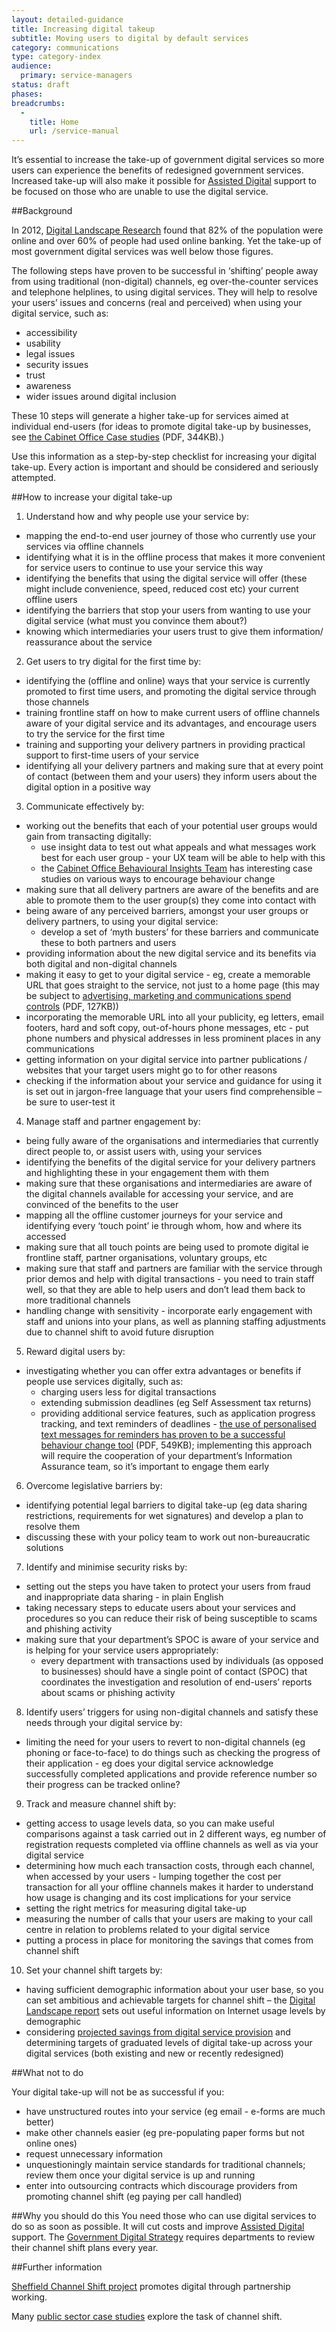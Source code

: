 ```yaml
---
layout: detailed-guidance
title: Increasing digital takeup
subtitle: Moving users to digital by default services
category: communications
type: category-index
audience:
  primary: service-managers
status: draft
phases:
breadcrumbs:
  -
    title: Home
    url: /service-manual
---
```


It’s essential to increase the take-up of government digital services so more users can experience the benefits of redesigned government services. Increased take-up will also make it possible for [Assisted Digital](https://www.gov.uk/service-manual/assisted-digital/index.html) support to be focused on those who are unable to use the digital service. 
 
##Background

In 2012, [Digital Landscape Research](http://publications.cabinetoffice.gov.uk/digital/research/) found that 82% of the population were online and over 60% of people had used online banking. Yet the take-up of most government digital services was well below those figures.

The following steps have proven to be successful in ‘shifting’ people away from using traditional (non-digital) channels, eg over-the-counter services and telephone helplines, to using digital services. They will help to resolve your users’ issues and concerns (real and perceived) when using your digital service, such as:

* accessibility
* usability
* legal issues
* security issues
* trust
* awareness
* wider issues around digital inclusion 


These 10 steps will generate a higher take-up for services aimed at individual end-users (for ideas to promote digital take-up by businesses, see [the Cabinet Office Case studies](http://webarchive.nationalarchives.gov.uk/+/http://www.cabinetoffice.gov.uk/media/261356/channel_strategy_cases.pdf) (PDF, 344KB).)

Use this information as a step-by-step checklist for increasing your digital take-up. Every action is important and should be considered and seriously attempted. 

##How to increase your digital take-up 

1. Understand how and why people use your service by:

* mapping the end-to-end user journey of those who currently use your services via offline channels 
* identifying what it is in the offline process that makes it more convenient for service users to continue to use your service this way
* identifying the benefits that using the digital service will offer (these might include convenience, speed, reduced cost etc) your current offline users
* identifying the barriers that stop your users from wanting to use your digital service (what must you convince them about?)
* knowing which intermediaries your users trust to give them information/ reassurance about the service

2. Get users to try digital for the first time by:

* identifying the (offline and online) ways that your service is currently promoted to first time users, and promoting the digital service through those channels
* training frontline staff on how to make current users of offline channels aware of your digital service and its advantages, and encourage users to try the service for the first time
* training and supporting your delivery partners in providing practical support to first-time users of your service
* identifying all your delivery partners and making sure that at every point of contact (between them and your users) they inform users about the digital option in a positive way

3. Communicate effectively by:

* working out the benefits that each of your potential user groups would gain from transacting digitally:
    * use insight data to test out what appeals and what messages work best for each user group - your UX team will be able to help with this
    * the [Cabinet Office Behavioural Insights Team](https://www.gov.uk/government/organisations/behavioural-insights-team) has interesting case studies on various ways to encourage behaviour change
* making sure that all delivery partners are aware of the benefits and are able to promote them to the user group(s) they come into contact with
* being aware of any perceived barriers, amongst your user groups or delivery partners, to using your digital service:
    * develop a set of ‘myth busters’ for these barriers and communicate these to both partners and users
* providing information about the new digital service and its benefits via both digital and non-digital channels
* making it easy to get to your digital service - eg, create a memorable URL that goes straight to the service, not just to a home page (this may be subject to [advertising, marketing and communications spend controls](https://www.gov.uk/government/uploads/system/uploads/attachment_data/file/60686/Cabinet-Office-Controls-guidance-v3-1-section-5_0.pdf) (PDF, 127KB))
* incorporating the memorable URL into all your publicity, eg letters, email footers, hard and soft copy, out-of-hours phone messages, etc - put phone numbers and physical addresses in less prominent places in any communications
* getting information on your digital service into partner publications / websites that your target users might go to for other reasons
* checking if the information about your service and guidance for using it is set out in jargon-free language that your users find comprehensible – be sure to user-test it

4. Manage staff and partner engagement by:

* being fully aware of the organisations and intermediaries that currently direct people to, or assist users with, using your services
* identifying the benefits of the digital service for your delivery partners and highlighting these in your engagement them with them
* making sure that these organisations and intermediaries are aware of the digital channels available for accessing your service, and are convinced of the benefits to the user
* mapping all the offline customer journeys for your service and identifying every ‘touch point’ ie through whom, how and where its accessed
* making sure that all touch points are being used to promote digital ie frontline staff, partner organisations, voluntary groups, etc
* making sure that staff and partners are familiar with the service through prior demos and help with digital transactions - you need to train staff well, so that they are able to help users and don’t lead them back to more traditional channels
* handling change with sensitivity - incorporate early engagement with staff and unions into your plans, as well as planning staffing adjustments due to channel shift to avoid future disruption

5. Reward digital users by:

* investigating whether you can offer extra advantages or benefits if people use services digitally, such as:
    * charging users less for digital transactions
    * extending submission deadlines (eg Self Assessment tax returns)
    * providing additional service features, such as application progress tracking, and text reminders of deadlines - [the use of personalised text messages for reminders has proven to be a successful behaviour change tool](https://www.gov.uk/government/uploads/system/uploads/attachment_data/file/60539/BIT_FraudErrorDebt_accessible.pdf) (PDF, 549KB); implementing this approach will require the cooperation of your department’s Information Assurance team, so it’s important to engage them early

6. Overcome legislative barriers by:

* identifying potential legal barriers to digital take-up (eg data sharing restrictions, requirements for wet signatures) and develop a plan to resolve them
* discussing these with your policy team to work out non-bureaucratic solutions

7. Identify and minimise security risks by:

* setting out the steps you have taken to protect your users from fraud and inappropriate data sharing - in plain English
* taking necessary steps to educate users about your services and procedures so you can reduce their risk of being susceptible to scams and phishing activity
* making sure that your department’s SPOC is aware of your service and is helping for your service users appropriately:
    * every department with transactions used by individuals (as opposed to businesses) should have a single point of contact (SPOC) that coordinates the investigation and resolution of end-users’ reports about scams or phishing activity

8. Identify users’ triggers for using non-digital channels and satisfy these needs through your digital service by:

* limiting the need for your users to revert to non-digital channels (eg phoning or face-to-face) to do things such as checking the progress of their application - eg does your digital service acknowledge successfully completed applications and provide reference number so their progress can be tracked online?

9. Track and measure channel shift by:

* getting access to usage levels data, so you can make useful comparisons against a task carried out in 2 different ways, eg number of registration requests completed via offline channels as well as via your digital service
* determining how much each transaction costs, through each channel, when accessed by your users - lumping together the cost per transaction for all your offline channels makes it harder to understand how usage is changing and its cost implications for your service
* setting the right metrics for measuring digital take-up
* measuring the number of calls that your users are making to your call centre in relation to problems related to your digital service
* putting a process in place for monitoring the savings that comes from channel shift

10. Set your channel shift targets by:

* having sufficient demographic information about your user base, so you can set ambitious and achievable targets for channel shift – the [Digital Landscape report](http://publications.cabinetoffice.gov.uk/digital/research/#who-is-online-and-who-is-offline) sets out useful information on Internet usage levels by demographic
* considering [projected savings from digital service provision](http://publications.cabinetoffice.gov.uk/digital/efficiency/#what-are-the-savings-from-digitising-transactional-services) and determining targets of graduated levels of digital take-up across your digital services (both existing and new or recently redesigned)

##What not to do

Your digital take-up will not be as successful if you:

* have unstructured routes into your service (eg email - e-forms are much better)
* make other channels easier (eg pre-populating paper forms but not online ones)
* request unnecessary information
* unquestioningly maintain service standards for traditional channels; review them once your digital service is up and running
* enter into outsourcing contracts which discourage providers from promoting channel shift (eg paying per call handled)

##Why you should do this
You need those who can use digital services to do so as soon as possible. It will cut costs and improve [Assisted Digital](/service-manual/assisted-digital) support. The [Government Digital Strategy](http://publications.cabinetoffice.gov.uk/digital/strategy/#persuading-those-who-are-online-to-use-government-digital-services) requires departments to review their channel shift plans every year.

##Further information

[Sheffield Channel Shift project](http://www.pscsf.org.uk/2012/08/channel-shift-helping-people-use-public-services-online/) promotes digital through partnership working.

Many [public sector case studies](http://www.psfbuzz.org.uk/2011/09/pscsf-compendium-of-channel-shift-self-service-resources/#.UaYjgWQ4Vo-) explore the task of channel shift.
